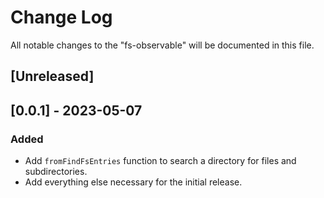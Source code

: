 # Change Log

All notable changes to the "fs-observable" will be documented in this file.

## [Unreleased]

## [0.0.1] - 2023-05-07

### Added

- Add `fromFindFsEntries` function to search a directory for files and subdirectories.
- Add everything else necessary for the initial release.

<!--
See: https://common-changelog.org/

## [0.0.1] - 2023-01-01

### Changed

### Added

### Removed

### Fixed
-->